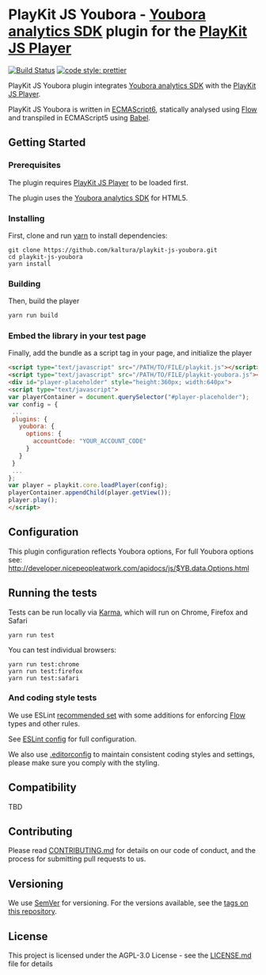 # PlayKit JS Youbora - [Youbora analytics SDK] plugin for the [PlayKit JS Player]

[![Build Status](https://travis-ci.org/kaltura/playkit-js-youbora.svg?branch=master)](https://travis-ci.org/kaltura/playkit-js-youbora)
[![code style: prettier](https://img.shields.io/badge/code_style-prettier-ff69b4.svg?style=flat-square)](https://github.com/prettier/prettier)

PlayKit JS Youbora plugin integrates [Youbora analytics SDK] with the [PlayKit JS Player].

PlayKit JS Youbora is written in [ECMAScript6], statically analysed using [Flow] and transpiled in ECMAScript5 using [Babel].

[youbora analytics sdk]: https://nicepeopleatwork.com/youbora/
[npaw developer portal]: http://developer.nicepeopleatwork.com/
[flow]: https://flow.org/
[ecmascript6]: https://github.com/ericdouglas/ES6-Learning#articles--tutorials
[babel]: https://babeljs.io

## Getting Started

### Prerequisites

The plugin requires [PlayKit JS Player] to be loaded first.

The plugin uses the [Youbora analytics SDK] for HTML5.

[playkit js player]: https://github.com/kaltura/playkit-js

### Installing

First, clone and run [yarn] to install dependencies:

[yarn]: https://yarnpkg.com/lang/en/

```
git clone https://github.com/kaltura/playkit-js-youbora.git
cd playkit-js-youbora
yarn install
```

### Building

Then, build the player

```javascript
yarn run build
```

### Embed the library in your test page

Finally, add the bundle as a script tag in your page, and initialize the player

```html
<script type="text/javascript" src="/PATH/TO/FILE/playkit.js"></script>
<script type="text/javascript" src="/PATH/TO/FILE/playkit-youbora.js"></script>
<div id="player-placeholder" style="height:360px; width:640px">
<script type="text/javascript">
var playerContainer = document.querySelector("#player-placeholder");
var config = {
 ...
 plugins: {
   youbora: {
     options: {
       accountCode: "YOUR_ACCOUNT_CODE"
     }
   }
 }
 ...
};
var player = playkit.core.loadPlayer(config);
playerContainer.appendChild(player.getView());
player.play();
</script>
```

## Configuration

This plugin configuration reflects Youbora options,
For full Youbora options see: http://developer.nicepeopleatwork.com/apidocs/js/$YB.data.Options.html

## Running the tests

Tests can be run locally via [Karma], which will run on Chrome, Firefox and Safari

[karma]: https://karma-runner.github.io/1.0/index.html

```
yarn run test
```

You can test individual browsers:

```
yarn run test:chrome
yarn run test:firefox
yarn run test:safari
```

### And coding style tests

We use ESLint [recommended set](http://eslint.org/docs/rules/) with some additions for enforcing [Flow] types and other rules.

See [ESLint config](.eslintrc.json) for full configuration.

We also use [.editorconfig](.editorconfig) to maintain consistent coding styles and settings, please make sure you comply with the styling.

## Compatibility

TBD

## Contributing

Please read [CONTRIBUTING.md](https://gist.github.com/PurpleBooth/b24679402957c63ec426) for details on our code of conduct, and the process for submitting pull requests to us.

## Versioning

We use [SemVer](http://semver.org/) for versioning. For the versions available, see the [tags on this repository](https://github.com/kaltura/playkit-js-youbora/tags).

## License

This project is licensed under the AGPL-3.0 License - see the [LICENSE.md](LICENSE.md) file for details
